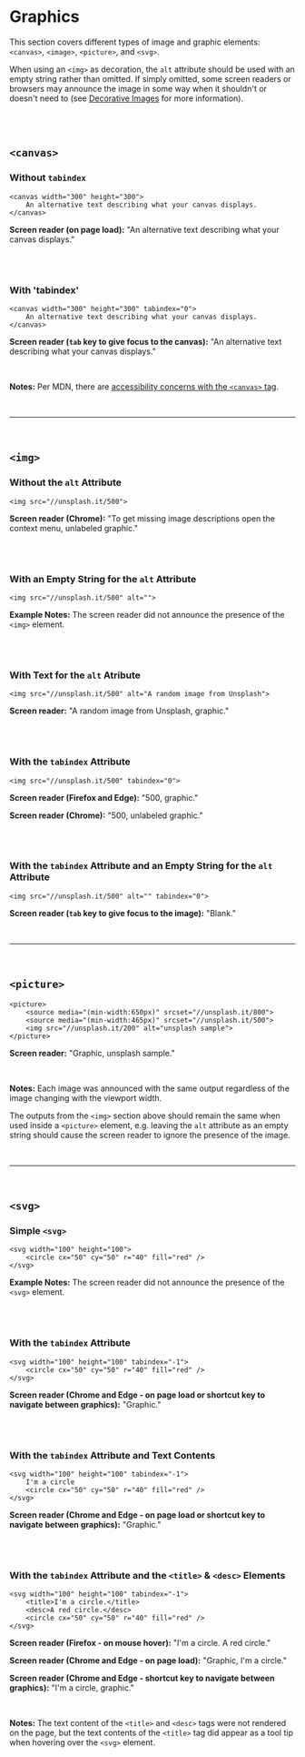# Graphics

This section covers different types of image and graphic elements: `<canvas>`, `<image>`, `<picture>`, and `<svg>`.

When using an `<img>` as decoration, the `alt` attribute should be used with an empty string rather than omitted. If simply omitted, some screen readers or browsers may announce the image in some way when it shouldn't or doesn't need to (see [Decorative Images](https://www.w3.org/WAI/tutorials/images/decorative/) for more information).

<br><br>

## `<canvas>`

### Without `tabindex`

    <canvas width="300" height="300">
        An alternative text describing what your canvas displays.
    </canvas>

**Screen reader (on page load):** "An alternative text describing what your canvas displays."

<br><br>

### With 'tabindex'

    <canvas width="300" height="300" tabindex="0">
        An alternative text describing what your canvas displays.
    </canvas>

**Screen reader (`tab` key to give focus to the canvas):** "An alternative text describing what your canvas displays."

<br>

**Notes:** Per MDN, there are [accessibility concerns with the `<canvas>` tag](https://developer.mozilla.org/en-US/docs/Web/HTML/Element/canvas#accessibility_concerns).

<br>
<hr>
<br>

## `<img>`

### Without the `alt` Attribute

    <img src="//unsplash.it/500">

**Screen reader (Chrome):** "To get missing image descriptions open the context menu, unlabeled graphic."

<br><br>

### With an Empty String for the `alt` Attribute

    <img src="//unsplash.it/500" alt="">

**Example Notes:** The screen reader did not announce the presence of the `<img>` element.

<br><br>

### With Text for the `alt` Atribute

    <img src="//unsplash.it/500" alt="A random image from Unsplash">

**Screen reader:** "A random image from Unsplash, graphic."

<br><br>

### With the `tabindex` Attribute

    <img src="//unsplash.it/500" tabindex="0">

**Screen reader (Firefox and Edge):** "500, graphic."

**Screen reader (Chrome):** "500, unlabeled graphic."

<br><br>

### With the `tabindex` Attribute and an Empty String for the `alt` Attribute

    <img src="//unsplash.it/500" alt="" tabindex="0">

**Screen reader (`tab` key to give focus to the image):** "Blank."

<br>
<hr>
<br>

## `<picture>`

    <picture>
        <source media="(min-width:650px)" srcset="//unsplash.it/800">
        <source media="(min-width:465px)" srcset="//unsplash.it/500">
        <img src="//unsplash.it/200" alt="unsplash sample">
    </picture>

**Screen reader:** "Graphic, unsplash sample."

<br>

**Notes:** Each image was announced with the same output regardless of the image changing with the viewport width.

The outputs from the `<img>` section above should remain the same when used inside a `<picture>` element, e.g. leaving the `alt` attribute as an empty string should cause the screen reader to ignore the presence of the image.

<br>
<hr>
<br>

## `<svg>`

### Simple `<svg>`

    <svg width="100" height="100">
        <circle cx="50" cy="50" r="40" fill="red" />
    </svg>

**Example Notes:** The screen reader did not announce the presence of the `<svg>` element.

<br><br>

### With the `tabindex` Attribute

    <svg width="100" height="100" tabindex="-1">
        <circle cx="50" cy="50" r="40" fill="red" />
    </svg>

**Screen reader (Chrome and Edge - on page load or shortcut key to navigate between graphics):** "Graphic."

<br><br>

### With the `tabindex` Attribute and Text Contents

    <svg width="100" height="100" tabindex="-1">
        I'm a circle
        <circle cx="50" cy="50" r="40" fill="red" />
    </svg>

**Screen reader (Chrome and Edge - on page load or shortcut key to navigate between graphics):** "Graphic."

<br><br>

### With the `tabindex` Attribute and the `<title>` & `<desc>` Elements

    <svg width="100" height="100" tabindex="-1">
        <title>I'm a circle.</title>
        <desc>A red circle.</desc>
        <circle cx="50" cy="50" r="40" fill="red" />
    </svg>

**Screen reader (Firefox - on mouse hover):** "I'm a circle. A red circle."

**Screen reader (Chrome and Edge - on page load):** "Graphic, I'm a circle."

**Screen reader (Chrome and Edge - shortcut key to navigate between graphics):** "I'm a circle, graphic."

<br>

**Notes:** The text content of the `<title>` and `<desc>` tags were not rendered on the page, but the text contents of the `<title>` tag did appear as a tool tip when hovering over the `<svg>` element.
